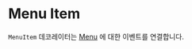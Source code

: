 # Menu Item

`MenuItem` 데코레이터는 [Menu](https://www.electronjs.org/docs/latest/api/menu) 에 대한 이벤트를 연결합니다.